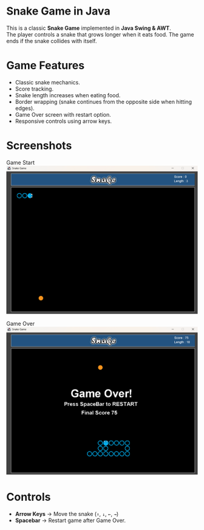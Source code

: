 # Snake Game in Java
This is a classic **Snake Game** implemented in **Java Swing & AWT**.  
The player controls a snake that grows longer when it eats food. The game ends if the snake collides with itself.  

# Game Features
- Classic snake mechanics.
- Score tracking.
- Snake length increases when eating food.
- Border wrapping (snake continues from the opposite side when hitting edges).
- Game Over screen with restart option.
- Responsive controls using arrow keys.

# Screenshots
Game Start
![image alt](https://github.com/pavankumarkkk/snakeGame/blob/56f86df6ff4904442ddb9575fd7f7d56d13bef62/Screenshot%202025-08-23%20120437.png)

Game Over
![image alt](https://github.com/pavankumarkkk/snakeGame/blob/75fd6f8ccc23872d6ef8205e3e977e2e231bb73c/Screenshot%202025-08-23%20120858.png)


# Controls
- **Arrow Keys** → Move the snake (`↑`, `↓`, `←`, `→`)  
- **Spacebar** → Restart game after Game Over.
